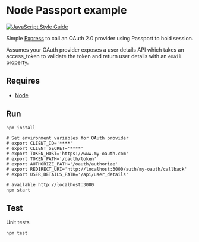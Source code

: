 # Node Passport example

[![JavaScript Style Guide](https://img.shields.io/badge/code%20style-standard-brightgreen.svg)](http://standardjs.com/)

Simple [Express](https://expressjs.com/) to call an OAuth 2.0 provider using Passport to hold session.

Assumes your OAuth provider exposes a user details API which takes an access_token to validate the token and return user details with an `email` property.

## Requires

* [Node](https://nodejs.org/en/)

## Run

```
npm install

# Set environment variables for OAuth provider
# export CLIENT_ID='****'
# export CLIENT_SECRET='****'
# export TOKEN_HOST='https://www.my-oauth.com'
# export TOKEN_PATH='/oauth/token'
# export AUTHORIZE_PATH='/oauth/authorize'
# export REDIRECT_URI='http://localhost:3000/auth/my-oauth/callback'
# export USER_DETAILS_PATH='/api/user_details'

# available http://localhost:3000
npm start
```

## Test

Unit tests

```
npm test
```